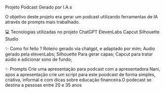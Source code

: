 Projeto Podcast Gerado por I.A.s

O objetivo deste projeto era gerar um podcast utilizando ferramentas de IA através de prompts mais trabalhado.

💻 Tecnologias utilizadas no projeto
ChatGPT
ElevenLabs
Capcut
Silhouette Studio

✨ Como foi feito ?
Roteiro gerado via chatgpt, e adaptado por mim;
Audio gerado pela elevenLabs;
Silhouette Para gerar capas;
Capcut para tratar aúdio e adicionar sons de fundo;

✨ Prompts
Crie uma apresentação para podcast com a apresentadora Nani, apos a apresentação crie um script para este poodcast de forma simples, criativa, informal e com dicas sobre educação financeira.O podecast se destina a pessoas entre 20 e 35 anos 
